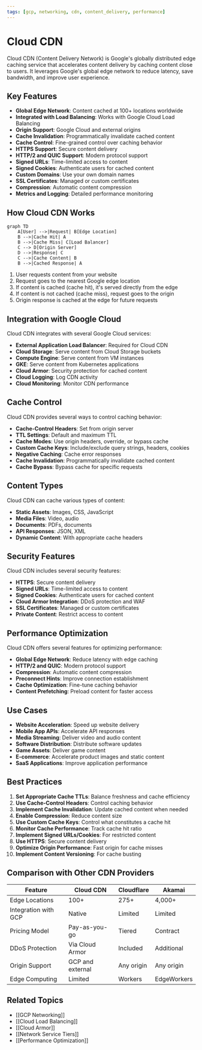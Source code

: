 ```yaml
---
tags: [gcp, networking, cdn, content_delivery, performance]
---
```


# Cloud CDN

Cloud CDN (Content Delivery Network) is Google's globally distributed edge caching service that accelerates content delivery by caching content close to users. It leverages Google's global edge network to reduce latency, save bandwidth, and improve user experience.

## Key Features

- **Global Edge Network**: Content cached at 100+ locations worldwide
- **Integrated with Load Balancing**: Works with Google Cloud Load Balancing
- **Origin Support**: Google Cloud and external origins
- **Cache Invalidation**: Programmatically invalidate cached content
- **Cache Control**: Fine-grained control over caching behavior
- **HTTPS Support**: Secure content delivery
- **HTTP/2 and QUIC Support**: Modern protocol support
- **Signed URLs**: Time-limited access to content
- **Signed Cookies**: Authenticate users for cached content
- **Custom Domains**: Use your own domain names
- **SSL Certificates**: Managed or custom certificates
- **Compression**: Automatic content compression
- **Metrics and Logging**: Detailed performance monitoring

## How Cloud CDN Works

```mermaid
graph TD
    A[User] -->|Request| B[Edge Location]
    B -->|Cache Hit| A
    B -->|Cache Miss| C[Load Balancer]
    C --> D[Origin Server]
    D -->|Response| C
    C -->|Cache Content| B
    B -->|Cached Response| A
```

1. User requests content from your website
2. Request goes to the nearest Google edge location
3. If content is cached (cache hit), it's served directly from the edge
4. If content is not cached (cache miss), request goes to the origin
5. Origin response is cached at the edge for future requests

## Integration with Google Cloud

Cloud CDN integrates with several Google Cloud services:

- **External Application Load Balancer**: Required for Cloud CDN
- **Cloud Storage**: Serve content from Cloud Storage buckets
- **Compute Engine**: Serve content from VM instances
- **GKE**: Serve content from Kubernetes applications
- **Cloud Armor**: Security protection for cached content
- **Cloud Logging**: Log CDN activity
- **Cloud Monitoring**: Monitor CDN performance

## Cache Control

Cloud CDN provides several ways to control caching behavior:

- **Cache-Control Headers**: Set from origin server
- **TTL Settings**: Default and maximum TTL
- **Cache Modes**: Use origin headers, override, or bypass cache
- **Custom Cache Keys**: Include/exclude query strings, headers, cookies
- **Negative Caching**: Cache error responses
- **Cache Invalidation**: Programmatically invalidate cached content
- **Cache Bypass**: Bypass cache for specific requests

## Content Types

Cloud CDN can cache various types of content:

- **Static Assets**: Images, CSS, JavaScript
- **Media Files**: Video, audio
- **Documents**: PDFs, documents
- **API Responses**: JSON, XML
- **Dynamic Content**: With appropriate cache headers

## Security Features

Cloud CDN includes several security features:

- **HTTPS**: Secure content delivery
- **Signed URLs**: Time-limited access to content
- **Signed Cookies**: Authenticate users for cached content
- **Cloud Armor Integration**: DDoS protection and WAF
- **SSL Certificates**: Managed or custom certificates
- **Private Content**: Restrict access to content

## Performance Optimization

Cloud CDN offers several features for optimizing performance:

- **Global Edge Network**: Reduce latency with edge caching
- **HTTP/2 and QUIC**: Modern protocol support
- **Compression**: Automatic content compression
- **Preconnect Hints**: Improve connection establishment
- **Cache Optimization**: Fine-tune caching behavior
- **Content Prefetching**: Preload content for faster access

## Use Cases

- **Website Acceleration**: Speed up website delivery
- **Mobile App APIs**: Accelerate API responses
- **Media Streaming**: Deliver video and audio content
- **Software Distribution**: Distribute software updates
- **Game Assets**: Deliver game content
- **E-commerce**: Accelerate product images and static content
- **SaaS Applications**: Improve application performance

## Best Practices

1. **Set Appropriate Cache TTLs**: Balance freshness and cache efficiency
2. **Use Cache-Control Headers**: Control caching behavior
3. **Implement Cache Invalidation**: Update cached content when needed
4. **Enable Compression**: Reduce content size
5. **Use Custom Cache Keys**: Control what constitutes a cache hit
6. **Monitor Cache Performance**: Track cache hit ratio
7. **Implement Signed URLs/Cookies**: For restricted content
8. **Use HTTPS**: Secure content delivery
9. **Optimize Origin Performance**: Fast origin for cache misses
10. **Implement Content Versioning**: For cache busting

## Comparison with Other CDN Providers

| Feature | Cloud CDN | Cloudflare | Akamai |
|---------|-----------|------------|--------|
| Edge Locations | 100+ | 275+ | 4,000+ |
| Integration with GCP | Native | Limited | Limited |
| Pricing Model | Pay-as-you-go | Tiered | Contract |
| DDoS Protection | Via Cloud Armor | Included | Additional |
| Origin Support | GCP and external | Any origin | Any origin |
| Edge Computing | Limited | Workers | EdgeWorkers |

## Related Topics
- [[GCP Networking]]
- [[Cloud Load Balancing]]
- [[Cloud Armor]]
- [[Network Service Tiers]]
- [[Performance Optimization]]
